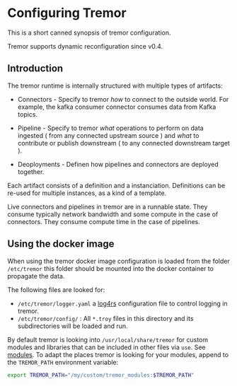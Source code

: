 # Configuring Tremor

This is a short canned synopsis of tremor configuration.

Tremor supports dynamic reconfiguration since v0.4.

## Introduction

The tremor runtime is internally structured with multiple types of artifacts:

- Connectors - Specify to tremor _how_ to connect to the outside world. For example, the kafka consumer connector consumes data from Kafka topics.

- Pipeline - Specify to tremor _what_ operations to perform on data ingested ( from any connected upstream source ) and _what_ to contribute or publish downstream ( to any connected downstream target ).

- Deoployments - Definen how pipelines and connectors are deployed together.

Each artifact consists of a definition and a instanciation. Definitions can be re-used for multiple instances, as a kind of a template.

Live connectors and pipelines in tremor are in a runnable state. They consume typically network bandwidth and some compute in the case of connectors. They consume compute time in the case of pipelines.

## Using the docker image

When using the tremor docker image configuration is loaded from the folder `/etc/tremor` this folder should be mounted into the docker container to propagate the data.

The following files are looked for:

- `/etc/tremor/logger.yaml` a [log4rs](https://docs.rs/log4rs/*/log4rs/) configuration file to control logging in tremor.
- `/etc/tremor/config/` : All `*.troy` files in this directory and its subdirectories will be loaded and run.

By default tremor is looking into `/usr/local/share/tremor` for custom modules and libraries that can be included in other files via `use`.  See [modules](../language/reference/module_system). To adapt the places tremor is looking for your modules, append to the `TREMOR_PATH` environment variable:

```sh
export TREMOR_PATH="/my/custom/tremor_modules:$TREMOR_PATH"
```